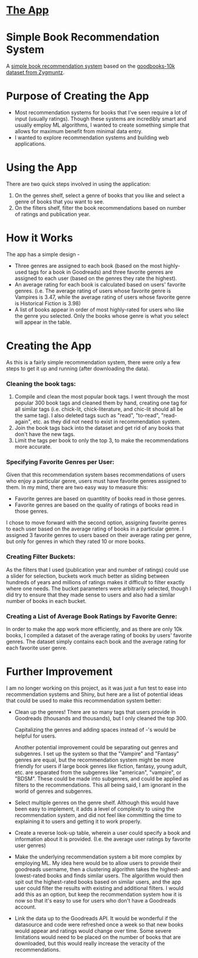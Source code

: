 # [The App](https://lislejoem.shinyapps.io/Book_Recommender_System/)

# Simple Book Recommendation System
A [simple book recommendation system](https://lislejoem.shinyapps.io/Book_Recommender_System/) based on the [goodbooks-10k dataset from Zygmuntz](https://github.com/zygmuntz/goodbooks-10k).

# Purpose of Creating the App
- Most recommendation systems for books that I've seen require a lot of input (usually ratings). Though these systems are incredibly smart and usually employ ML algorithms, I wanted to create something simple that allows for maximum benefit from minimal data entry.
- I wanted to explore recommendation systems and building web applications.

# Using the App
There are two quick steps involved in using the application:
1. On the genres shelf, select a genre of books that you like and select a genre of books that you want to see.
2. On the filters shelf, filter the book recommendations based on number of ratings and publication year.

# How it Works
The app has a simple design -
- Three genres are assigned to each book (based on the most highly-used tags for a book in Goodreads) and three favorite genres are assigned to each user (based on the genres they rate the highest).
- An average rating for each book is calculated based on users' favorite genres. (i.e. The average rating of users whose favorite genre is Vampires is 3.47, while the average rating of users whose favorite genre is Historical Fiction is 3.98)
- A list of books appear in order of most highly-rated for users who like the genre you selected. Only the books whose genre is what you select will appear in the table.

# Creating the App
As this is a fairly simple recommendation system, there were only a few steps to get it up and running (after downloading the data).

### Cleaning the book tags:
1. Compile and clean the most popular book tags. I went through the most popular 300 book tags and cleaned them by hand, creating one tag for all similar tags (i.e. chick-lit, chick-literature, and chic-lit should all be the same tag). I also deleted tags such as "read", "to-read", "read-again", etc. as they did not need to exist in recommendation system.
2. Join the book tags back into the dataset and get rid of any books that don't have the new tags.
3. Limit the tags per book to only the top 3, to make the recommendations more accurate.

### Specifying Favorite Genres per User:
Given that this recommendation system bases recommendations of users who enjoy a particular genre, users must have favorite genres assigned to them. In my mind, there are two easy way to measure this:
- Favorite genres are based on quantitity of books read in those genres.
- Favorite genres are based on the quality of ratings of books read in those genres.

I chose to move forward with the second option, assigning favorite genres to each user based on the average rating of books in a particular genre. I assigned 3 favorite genres to users based on their average rating per genre, but only for genres in which they rated 10 or more books.

### Creating Filter Buckets:
As the filters that I used (publication year and number of ratings) could use a slider for selection, buckets work much better as sliding between hundreds of years and millions of ratings makes it difficult to filter exactly where one needs. The bucket parameters were arbitrarily selected, though I did try to ensure that they made sense to users and also had a similar number of books in each bucket.

### Creating a List of Average Book Ratings by Favorite Genre:
In order to make the app work more efficiently, and as there are only 10k books, I compiled a dataset of the average rating of books by users' favorite genres. The dataset simply contains each book and the average rating for each favorite user genre. 

# Further Improvement
I am no longer working on this project, as it was just a fun test to ease into recommendation systems and Shiny, but here are a list of potential ideas that could be used to make this recommendation system better:
- Clean up the genres! There are so many tags that users provide in Goodreads (thousands and thousands), but I only cleaned the top 300.
   
   Capitalizing the genres and adding spaces instead of -'s would be helpful for users.
   
   Another potential improvement could be separating out genres and subgenres. I set up the system so that the "Vampire" and "Fantasy" genres are equal, but the recommendation system might be more friendly for users if large book genres like fiction, fantasy, young adult, etc. are separated from the subgenres like "american", "vampire", or "BDSM". These could be made into subgenres, and could be applied as filters to the recommendations. This all being said, I am ignorant in the world of genres and subgenres.
- Select multiple genres on the genre shelf. Although this would have been easy to implement, it adds a level of complexity to using the recommendation system, and did not feel like committing the time to explaining it to users and getting it to work properly.
- Create a reverse look-up table, wherein a user could specify a book and information about it is provided. (I.e. the average user ratings by favorite user genres)
- Make the underlying recommendation system a bit more complex by employing ML. My idea here would be to allow users to provide their goodreads username, then a clustering algorithm takes the highest- and lowest-rated books and finds similar users. The algorithm would then spit out the highest-rated books based on similar users, and the app user could filter the results with existing and additional filters. I would add this as an option, but keep the recommendation system how it is now so that it's easy to use for users who don't have a Goodreads account.
- Link the data up to the Goodreads API. It would be wonderful if the datasource and code were refreshed once a week so that new books would appear and ratings would change over time. Some severe limitations would need to be placed on the number of books that are downloaded, but this would really increase the veracity of the recommendations.
